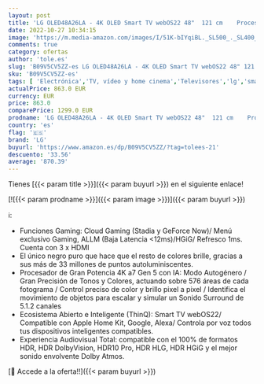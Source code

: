 ```yaml
---
layout: post
title: 'LG OLED48A26LA - 4K OLED Smart TV webOS22 48"  121 cm    Procesador Inteligente de Gran Potencia 4K a7 Gen 5 con IA  compatible formatos HDR  HDR Dolby Vision y Dolby Atmos'
date: 2022-10-27 10:34:15
image: 'https://m.media-amazon.com/images/I/51K-bIYqiBL._SL500_._SL400_.jpg'
comments: true
category: ofertas
author: 'tole.es'
slug: 'B09V5CV5ZZ-es LG OLED48A26LA - 4K OLED Smart TV webOS22 48" 121 cm...'
sku: 'B09V5CV5ZZ-es'
tags: [ 'Electrónica','TV, vídeo y home cinema','Televisores','lg','smart','tv','🇪🇸', ]
actualPrice: 863.0 EUR
currency: EUR
price: 863.0
comparePrice: 1299.0 EUR
prodname: 'LG OLED48A26LA - 4K OLED Smart TV webOS22 48"  121 cm    Procesador Inteligente de Gran Potencia 4K a7 Gen 5 con IA  compatible formatos HDR  HDR Dolby Vision y Dolby Atmos'
country: 'es'
flag: '🇪🇸'
brand: 'LG'
buyurl: 'https://www.amazon.es/dp/B09V5CV5ZZ/?tag=tolees-21'
descuento: '33.56'
average: '870.39'
---
```


Tienes [{{< param title >}}]({{< param buyurl >}}) en el siguiente enlace!

[![{{< param prodname >}}]({{< param image >}})]({{< param buyurl >}})

ℹ️:

- Funciones Gaming: Cloud Gaming (Stadia y GeForce Now)/ Menú exclusivo Gaming, ALLM (Baja Latencia <12ms)/HGiG/ Refresco 1ms. Cuenta con 3 x HDMI
- El único negro puro que hace que el resto de colores brille, gracias a sus más de 33 millones de puntos autoluminiscentes.
- Procesador de Gran Potencia 4K a7 Gen 5 con IA: Modo Autogénero / Gran Precisión de Tonos y Colores, actuando sobre 576 áreas de cada fotograma / Control preciso de color y brillo pixel a pixel / Identifica el movimiento de objetos para escalar y simular un Sonido Surround de 5.1.2 canales
- Ecosistema Abierto e Inteligente (ThinQ): Smart TV webOS22/ Compatible con Apple Home Kit, Google, Alexa/ Controla por voz todos tus dispositivos inteligentes compatibles.
- Experiencia Audiovisual Total: compatible con el 100% de formatos HDR, HDR DolbyVision, HDR10 Pro, HDR HLG, HDR HGiG y el mejor sonido envolvente Dolby Atmos.

[🛒 Accede a la oferta!!]({{< param buyurl >}})
